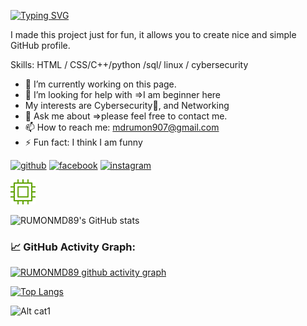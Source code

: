 [![Typing SVG](https://readme-typing-svg.herokuapp.com?lines=Hi+there+%F0%9F%91%8B...;+my+name+is+RUMON+MD)](https://git.io/typing-svg)
  

I made this project just for fun, it allows you to create nice and simple GitHub  profile.

Skills: HTML / CSS/C++/python /sql/ linux / cybersecurity

- 🔭 I’m currently working on this page. 
- 🤔 I’m looking for help with =>I am beginner here 
- My interests are Cybersecurity🔐, and Networking
- 💬 Ask me about =>please feel free to contact me.  
- 📫 How to reach me: mdrumon907@gmail.com 
- ⚡ Fun fact: I think I am funny  


[<img src='https://cdn.jsdelivr.net/npm/simple-icons@3.0.1/icons/github.svg' alt='github' height='40'>](https://github.com/https://github.com/RUMONMD89)  [<img src='https://cdn.jsdelivr.net/npm/simple-icons@3.0.1/icons/facebook.svg' alt='facebook' height='40'>](https://www.facebook.com/https://www.facebook.com/rumonh3)  [<img src='https://cdn.jsdelivr.net/npm/simple-icons@3.0.1/icons/instagram.svg' alt='instagram' height='40'>](https://www.instagram.com/https://www.instagram.com/rumon709//)  

<a href='https://docs.github.com/en/developers'><img src='https://raw.githubusercontent.com/acervenky/animated-github-badges/master/assets/devbadge.gif' width='40' height='40'></a> 

![RUMONMD89's GitHub stats](https://github-readme-stats.vercel.app/api?username=RUMONMD89&show_icons=true&theme=city_lights)
<!--   GitHub stats graph -->
### 📈 GitHub Activity Graph:
[![RUMONMD89 github activity graph](https://activity-graph.herokuapp.com/graph?username=RUMONMD89&theme=react-dark)](https://github.com/RUMONMD89/github-readme-activity-graph)


<!--[![Top Langs](https://github-readme-stats.vercel.app/api/top-langs/?username=IngridAkeida&show_icons=true&theme=tokyonight)
](https://github.com/anuraghazra/github-readme-stats)-->



[![Top Langs](https://github-readme-stats.vercel.app/api/top-langs/?username=IngridAkeida&layout=compact&theme=tokyonight)](https://github.com/anuraghazra/github-readme-stats) 

![Alt cat1](https://media.giphy.com/media/FcqKy4Kj7XOK0hCW4g/giphy.gif)
